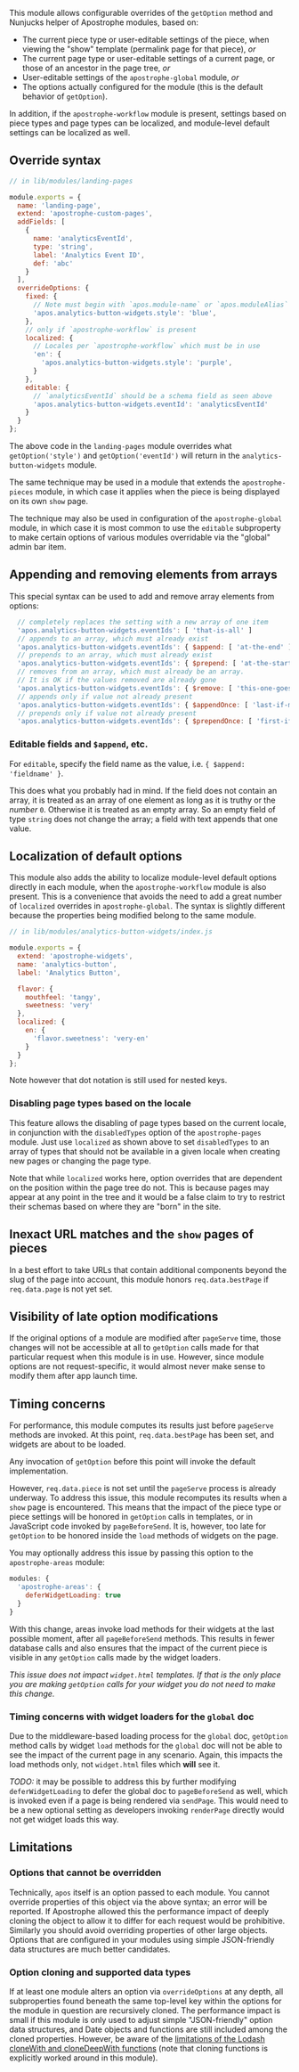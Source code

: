 This module allows configurable overrides of the `getOption` method and Nunjucks helper of Apostrophe modules, based on:

* The current piece type or user-editable settings of the piece, when viewing the "show" template (permalink page for that piece), *or*
* The current page type or user-editable settings of a current page, or those of an ancestor in the page tree, *or*
* User-editable settings of the `apostrophe-global` module, *or*
* The options actually configured for the module (this is the default behavior of `getOption`).

In addition, if the `apostrophe-workflow` module is present, settings based on piece types and page types can be localized, and module-level default settings can be localized as well.

## Override syntax

```javascript
// in lib/modules/landing-pages

module.exports = {
  name: 'landing-page',
  extend: 'apostrophe-custom-pages',
  addFields: [
    {
      name: 'analyticsEventId',
      type: 'string',
      label: 'Analytics Event ID',
      def: 'abc'
    }
  ],
  overrideOptions: {
    fixed: {
      // Note must begin with `apos.module-name` or `apos.moduleAlias`
      'apos.analytics-button-widgets.style': 'blue',
    },
    // only if `apostrophe-workflow` is present
    localized: {
      // Locales per `apostrophe-workflow` which must be in use
      'en': {
        'apos.analytics-button-widgets.style': 'purple',
      }
    },
    editable: {
      // `analyticsEventId` should be a schema field as seen above
      'apos.analytics-button-widgets.eventId': 'analyticsEventId'
    }
  }
};
```

The above code in the `landing-pages` module overrides what `getOption('style')` and `getOption('eventId')` will return in the `analytics-button-widgets` module.

The same technique may be used in a module that extends the `apostrophe-pieces` module, in which case it applies when the piece is being displayed on its own `show` page.

The technique may also be used in configuration of the `apostrophe-global` module, in which case it is most common to use the `editable` subproperty to make certain options of various modules overridable via the "global" admin bar item.

## Appending and removing elements from arrays

This special syntax can be used to add and remove array elements from options:

```javascript
  // completely replaces the setting with a new array of one item
  'apos.analytics-button-widgets.eventIds': [ 'that-is-all' ]
  // appends to an array, which must already exist
  'apos.analytics-button-widgets.eventIds': { $append: [ 'at-the-end' ] }
  // prepends to an array, which must already exist
  'apos.analytics-button-widgets.eventIds': { $prepend: [ 'at-the-start' ] }
  // removes from an array, which must already be an array.
  // It is OK if the values removed are already gone
  'apos.analytics-button-widgets.eventIds': { $remove: [ 'this-one-goes-away' ] }
  // appends only if value not already present
  'apos.analytics-button-widgets.eventIds': { $appendOnce: [ 'last-if-missing' ] }
  // prepends only if value not already present
  'apos.analytics-button-widgets.eventIds': { $prependOnce: [ 'first-if-missing' ] }
```

### Editable fields and `$append`, etc.

For `editable`, specify the field name as the value, i.e. `{ $append: 'fieldname' }`.

This does what you probably had in mind. If the field does not contain an array, it is treated as an array of one element as long as it is truthy or the *number* `0`. Otherwise it is treated as an empty array. So an empty field of type `string` does not change the array; a field with text appends that one value.

## Localization of default options

This module also adds the ability to localize module-level default options directly in each module, when the `apostrophe-workflow` module is also present. This is a convenience that avoids the need to add a great number of `localized` overrides in `apostrophe-global`. The syntax is slightly different because the properties being modified belong to the same module.

```javascript
// in lib/modules/analytics-button-widgets/index.js

module.exports = {
  extend: 'apostrophe-widgets',
  name: 'analytics-button',
  label: 'Analytics Button',

  flavor: {
    mouthfeel: 'tangy',
    sweetness: 'very'
  },
  localized: {
    en: {
      'flavor.sweetness': 'very-en'
    }
  }
};
```

Note however that dot notation is still used for nested keys.

### Disabling page types based on the locale

This feature allows the disabling of page types based on the current locale, in conjunction with the `disabledTypes` option of the `apostrophe-pages` module. Just use `localized` as shown above to set `disabledTypes` to an array of types that should not be available in a given locale when creating new pages or changing the page type.

Note that while `localized` works here, option overrides that are dependent on the position within the page tree do not. This is because pages may appear at any point in the tree and it would be a false claim to try to restrict their schemas based on where they are "born" in the site.

## Inexact URL matches and the `show` pages of pieces

In a best effort to take URLs that contain additional components beyond the slug of the page into account, this module honors `req.data.bestPage` if `req.data.page` is not yet set.

## Visibility of late option modifications

If the original options of a module are modified after `pageServe` time, those changes will not be accessible at all to `getOption` calls made for that particular request when this module is in use. However, since module options are not request-specific, it would almost never make sense to modify them after app launch time.

## Timing concerns

For performance, this module computes its results just before `pageServe` methods are invoked. At this point, `req.data.bestPage` has been set, and widgets are about to be loaded.

Any invocation of `getOption` before this point will invoke the default implementation.

However, `req.data.piece` is not set until the `pageServe` process is already underway. To address this issue, this module recomputes its results when a `show` page is encountered. This means that the impact of the piece type or piece settings will be honored in `getOption` calls in templates, or in JavaScript code invoked by `pageBeforeSend`. It is, however, too late for `getOption` to be honored inside the `load` methods of widgets on the page. 

You may optionally address this issue by passing this option to the `apostrophe-areas` module:

```javascript
modules: {
  'apostrophe-areas': {
    deferWidgetLoading: true
  }
}
```

With this change, areas invoke load methods for their widgets at the last possible moment, after all `pageBeforeSend` methods. This results in fewer database calls and also ensures that the impact of the current piece is visible in any `getOption` calls made by the widget loaders.

*This issue does not impact `widget.html` templates. If that is the only place you are making `getOption` calls for your widget you do not need to make this change.*

### Timing concerns with widget loaders for the `global` doc

Due to the middleware-based loading process for the `global` doc, `getOption` method calls by widget `load` methods for the `global` doc will not be able to see the impact of the current page in any scenario. Again, this impacts the load methods only, not `widget.html` files which **will** see it.

*TODO:* it may be possible to address this by further modifying `deferWidgetLoading` to defer the global doc to `pageBeforeSend` as well, which is invoked even if a page is being rendered via `sendPage`. This would need to be a new optional setting as developers invoking `renderPage` directly would not get widget loads this way.

## Limitations

### Options that cannot be overridden

Technically, `apos` itself is an option passed to each module. You cannot override properties of this object via the above syntax; an error will be reported. If Apostrophe allowed this the performance impact of deeply cloning the object to allow it to differ for each request would be prohibitive. Similarly you should avoid overriding properties of other large objects. Options that are configured in your modules using simple JSON-friendly data structures are much better candidates.

### Option cloning and supported data types

If at least one module alters an option via `overrideOptions` at any depth, all subproperties found beneath the same top-level key within the options for the module in question are recursively cloned. The performance impact is small if this module is only used to adjust simple "JSON-friendly" option data structures, and Date objects and functions are still included among the cloned properties. However, be aware of the [limitations of the Lodash cloneWith and cloneDeepWith functions](https://lodash.com/docs/4.17.4#cloneWith) (note that cloning functions is explicitly worked around in this module).
